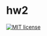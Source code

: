 # hw2

[![MIT license](https://img.shields.io/badge/license-MIT-blue.svg)](https://github.com//fp-homework/blob/master/practice2/LICENSE)
